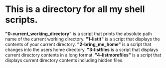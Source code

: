 # This is a directory for all my shell scripts.
__"0-current_working_directory"__ is a script that prints the absolute path name of the current working directory.
__"1-listit"__ is a script that displays the contents of your current directory.
__"2-bring_me_home"__ is a script that changes into the users home directory.
__"3-listfiles__ is a script that displays current directory contents in a long format.
__"4-listmorefiles"__ is a script that displays current directory contents including hidden files.
